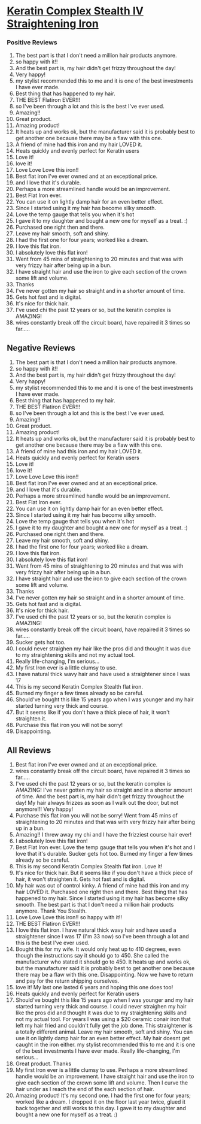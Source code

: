 # [Keratin Complex Stealth IV Straightening Iron](https://products.checkmycream.com/products/Keratin-Complex-Stealth-IV-Straightening-Iron.html)

### Positive Reviews

<ol>
      <li>The best part is that I don&#x27;t need a million hair products anymore.</li>
      <li>so happy with it!!</li>
      <li>And the best part is, my hair didn&#x27;t get frizzy throughout the day!</li>
      <li>Very happy!</li>
      <li>my stylist recommended this to me and it is one of the best investments I have ever made.</li>
      <li>Best thing that has happened to my hair.</li>
      <li>THE BEST Flatiron EVER!!!</li>
      <li>so I&#x27;ve been through a lot and this is the best I&#x27;ve ever used.</li>
      <li>Amazing!!</li>
      <li>Great product.</li>
      <li>Amazing product!</li>
      <li>It heats up and works ok, but the manufacturer said it is probably best to get another one because there may be a flaw with this one.</li>
      <li>A friend of mine had this iron and my hair LOVED it.</li>
      <li>Heats quickly and evenly perfect for Keratin users</li>
      <li>Love it!</li>
      <li>love it!</li>
      <li>Love Love Love this iron!!</li>
      <li>Best flat iron I&#x27;ve ever owned and at an exceptional price.</li>
      <li>and I love that it&#x27;s durable.</li>
      <li>Perhaps a more streamlined handle would be an improvement.</li>
      <li>Best Flat Iron ever.</li>
      <li>You can use it on lightly damp hair for an even better effect.</li>
      <li>Since I started using it my hair has become silky smooth.</li>
      <li>Love the temp gauge that tells you when it&#x27;s hot</li>
      <li>I gave it to my daughter and bought a new one for myself as a treat. :)</li>
      <li>Purchased one right then and there.</li>
      <li>Leave my hair smooth, soft and shiny.</li>
      <li>I had the first one for four years; worked like a dream.</li>
      <li>I love this flat iron.</li>
      <li>I absolutely love this flat iron!</li>
      <li>Went from 45 mins of straightening to 20 minutes and that was with very frizzy hair after being up in a bun.</li>
      <li>I have straight hair and use the iron to give each section of the crown some lift and volume.</li>
      <li>Thanks</li>
      <li>I&#x27;ve never gotten my hair so straight and in a shorter amount of time.</li>
      <li>Gets hot fast and is digital.</li>
      <li>It&#x27;s nice for thick hair.  </li>
      <li>I&#x27;ve used chi the past 12 years or so, but the keratin complex is AMAZING!</li>
      <li>wires constantly break off the circuit board, have repaired it 3 times so far.....</li>
</ol>


<h2>Negative Reviews</h2>
<ol>
<li> The best part is that I don&#x27;t need a million hair products anymore.</li>
<li> so happy with it!!</li>
<li> And the best part is, my hair didn&#x27;t get frizzy throughout the day!</li>
<li> Very happy!</li>
<li> my stylist recommended this to me and it is one of the best investments I have ever made.</li>
<li> Best thing that has happened to my hair.</li>
<li> THE BEST Flatiron EVER!!!</li>
<li> so I&#x27;ve been through a lot and this is the best I&#x27;ve ever used.</li>
<li> Amazing!!</li>
<li> Great product.</li>
<li> Amazing product!</li>
<li> It heats up and works ok, but the manufacturer said it is probably best to get another one because there may be a flaw with this one.</li>
<li> A friend of mine had this iron and my hair LOVED it.</li>
<li> Heats quickly and evenly perfect for Keratin users</li>
<li> Love it!</li>
<li> love it!</li>
<li> Love Love Love this iron!!</li>
<li> Best flat iron I&#x27;ve ever owned and at an exceptional price.</li>
<li> and I love that it&#x27;s durable.</li>
<li> Perhaps a more streamlined handle would be an improvement.</li>
<li> Best Flat Iron ever.</li>
<li> You can use it on lightly damp hair for an even better effect.</li>
<li> Since I started using it my hair has become silky smooth.</li>
<li> Love the temp gauge that tells you when it&#x27;s hot</li>
<li> I gave it to my daughter and bought a new one for myself as a treat. :)</li>
<li> Purchased one right then and there.</li>
<li> Leave my hair smooth, soft and shiny.</li>
<li> I had the first one for four years; worked like a dream.</li>
<li> I love this flat iron.</li>
<li> I absolutely love this flat iron!</li>
<li> Went from 45 mins of straightening to 20 minutes and that was with very frizzy hair after being up in a bun.</li>
<li> I have straight hair and use the iron to give each section of the crown some lift and volume.</li>
<li> Thanks</li>
<li> I&#x27;ve never gotten my hair so straight and in a shorter amount of time.</li>
<li> Gets hot fast and is digital.</li>
<li> It&#x27;s nice for thick hair.  </li>
<li> I&#x27;ve used chi the past 12 years or so, but the keratin complex is AMAZING!</li>
<li> wires constantly break off the circuit board, have repaired it 3 times so far.....</li>
<li> Sucker gets hot too.</li>
<li> I could never straighen my hair like the pros did and thought it was due to my straightening skills and not my actual tool.</li>
<li> Really life-changing, I&#x27;m serious...</li>
<li> My first Iron ever is a little clumsy to use.</li>
<li> I have natural thick wavy hair and have used a straightener since I was 17</li>
<li> This is my second Keratin Complex Stealth flat iron.</li>
<li> Burned my finger a few times already so be careful.</li>
<li> Should&#x27;ve bought this like 15 years ago when I was younger and my hair started turning very thick and course.</li>
<li> But it seems like if you don&#x27;t have a thick piece of hair, it won&#x27;t straighten it.  </li>
<li> Purchase this flat iron you will not be sorry!</li>
<li> Disappointing.</li>
</ol>

<h2>All Reviews</h2>

<ol>
    <li> Best flat iron I&#x27;ve ever owned and at an exceptional price.</li>
    <li> wires constantly break off the circuit board, have repaired it 3 times so far.....</li>
    <li> I&#x27;ve used chi the past 12 years or so, but the keratin complex is AMAZING! I&#x27;ve never gotten my hair so straight and in a shorter amount of time. And the best part is, my hair didn&#x27;t get frizzy throughout the day! My hair always frizzes as soon as I walk out the door, but not anymore!!! Very happy!</li>
    <li> Purchase this flat iron you will not be sorry! Went from 45 mins of straightening to 20 minutes and that was with very frizzy hair after being up in a bun.</li>
    <li> Amazing!! I threw away my chi and I have the frizziest course hair ever!</li>
    <li> I absolutely love this flat iron!</li>
    <li> Best Flat Iron ever. Love the temp gauge that tells you when it&#x27;s hot and I love that it&#x27;s durable. Sucker gets hot too. Burned my finger a few times already so be careful.</li>
    <li> This is my second Keratin Complex Stealth flat iron. Love it!</li>
    <li> It&#x27;s nice for thick hair.  But it seems like if you don&#x27;t have a thick piece of hair, it won&#x27;t straighten it.  Gets hot fast and is digital.</li>
    <li> My hair was out of control kinky. A friend of mine had this iron and my hair LOVED it. Purchased one right then and there. Best thing that has happened to my hair. Since I started using it my hair has become silky smooth. The best part is that I don&#x27;t need a million hair products anymore. Thank You Stealth.</li>
    <li> Love Love Love this iron!! so happy with it!!</li>
    <li> THE BEST Flatiron EVER!!!</li>
    <li> I love this flat iron. I have natural thick wavy hair and have used a straightener since I was 17 (I&#x27;m 33 now) so I&#x27;ve been through a lot and this is the best I&#x27;ve ever used.</li>
    <li> Bought this for my wife. It would only heat up to 410 degrees, even though the instructions say it should go to 450. She called the manufacturer who stated it should go to 450. It heats up and works ok, but the manufacturer said it is probably best to get another one because there may be a flaw with this one. Disappointing. Now we have to return and pay for the return shipping ourselves.</li>
    <li> love it! My last one lasted 6 years and hoping this one does too!</li>
    <li> Heats quickly and evenly perfect for Keratin users</li>
    <li> Should&#x27;ve bought this like 15 years ago when I was younger and my hair started turning very thick and course. I could never straighen my hair like the pros did and thought it was due to my straightening skills and not my actual tool. For years I was using a $20 ceramic conair iron that left my hair fried and couldn&#x27;t fully get the job done. This straightener is a totally different animal. Leave my hair smooth, soft and shiny. You can use it on lightly damp hair for an even better effect. My hair doesnt get caught in the iron either. my stylist recommended this to me and it is one of the best investments I have ever made. Really life-changing, I&#x27;m serious...</li>
    <li> Great product. Thanks</li>
    <li> My first Iron ever is a little clumsy to use. Perhaps a more streamlined handle would be an improvement. I have straight hair and use the iron to give each section of the crown some lift and volume. Then I curve the hair under as I reach the end of the each section of hair.</li>
    <li> Amazing product! It&#x27;s my second one. I had the first one for four years; worked like a dream. I dropped it on the floor last year twice, glued it back together and still works to this day. I gave it to my daughter and bought a new one for myself as a treat. :)</li>
</ol>




